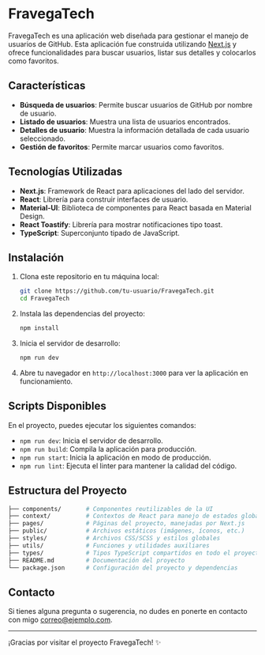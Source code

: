 # FravegaTech

FravegaTech es una aplicación web diseñada para gestionar el manejo de usuarios de GitHub. Esta aplicación fue construida utilizando [Next.js](https://nextjs.org/) y ofrece funcionalidades para buscar usuarios, listar sus detalles y colocarlos como favoritos.

## Características

- **Búsqueda de usuarios**: Permite buscar usuarios de GitHub por nombre de usuario.
- **Listado de usuarios**: Muestra una lista de usuarios encontrados.
- **Detalles de usuario**: Muestra la información detallada de cada usuario seleccionado.
- **Gestión de favoritos**: Permite marcar usuarios como favoritos.

## Tecnologías Utilizadas

- **Next.js**: Framework de React para aplicaciones del lado del servidor.
- **React**: Librería para construir interfaces de usuario.
- **Material-UI**: Biblioteca de componentes para React basada en Material Design.
- **React Toastify**: Librería para mostrar notificaciones tipo toast.
- **TypeScript**: Superconjunto tipado de JavaScript.

## Instalación

1. Clona este repositorio en tu máquina local:

   ```bash
   git clone https://github.com/tu-usuario/FravegaTech.git
   cd FravegaTech
   ```

2. Instala las dependencias del proyecto:

   ```bash
   npm install
   ```

3. Inicia el servidor de desarrollo:

   ```bash
   npm run dev
   ```

4. Abre tu navegador en `http://localhost:3000` para ver la aplicación en funcionamiento.

## Scripts Disponibles

En el proyecto, puedes ejecutar los siguientes comandos:

- `npm run dev`: Inicia el servidor de desarrollo.
- `npm run build`: Compila la aplicación para producción.
- `npm run start`: Inicia la aplicación en modo de producción.
- `npm run lint`: Ejecuta el linter para mantener la calidad del código.

## Estructura del Proyecto

```bash
├── components/       # Componentes reutilizables de la UI
├── context/          # Contextos de React para manejo de estados globales
├── pages/            # Páginas del proyecto, manejadas por Next.js
├── public/           # Archivos estáticos (imágenes, íconos, etc.)
├── styles/           # Archivos CSS/SCSS y estilos globales
├── utils/            # Funciones y utilidades auxiliares
├── types/            # Tipos TypeScript compartidos en todo el proyecto
├── README.md         # Documentación del proyecto
└── package.json      # Configuración del proyecto y dependencias
```

## Contacto

Si tienes alguna pregunta o sugerencia, no dudes en ponerte en contacto con migo [correo@ejemplo.com](lautiimuller@gmail.com).

---

¡Gracias por visitar el proyecto FravegaTech! ✨
